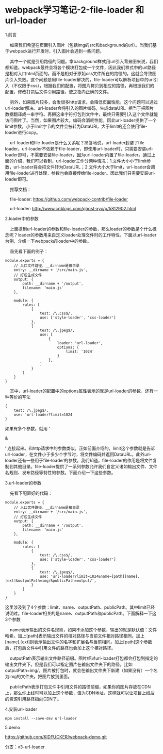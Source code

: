 # webpack学习笔记-2-file-loader 和 url-loader

1.前言

    如果我们希望在页面引入图片（包括img的src和background的url）。当我们基于webpack进行开发时，引入图片会遇到一些问题。

    其中一个就是引用路径的问题。拿background样式用url引入背景图来说，我们都知道，webpack最终会将各个模块打包成一个文件，因此我们样式中的url路径是相对入口html页面的，而不是相对于原始css文件所在的路径的。这就会导致图片引入失败。这个问题是用file-loader解决的，file-loader可以解析项目中的url引入（不仅限于css），根据我们的配置，将图片拷贝到相应的路径，再根据我们的配置，修改打包后文件引用路径，使之指向正确的文件。

    另外，如果图片较多，会发很多http请求，会降低页面性能。这个问题可以通过url-loader解决。url-loader会将引入的图片编码，生成dataURl。相当于把图片数据翻译成一串字符。再把这串字符打包到文件中，最终只需要引入这个文件就能访问图片了。当然，如果图片较大，编码会消耗性能。因此url-loader提供了一个limit参数，小于limit字节的文件会被转为DataURl，大于limit的还会使用file-loader进行copy。

    url-loader和file-loader是什么关系呢？简答地说，url-loader封装了file-loader。url-loader不依赖于file-loader，即使用url-loader时，只需要安装url-loader即可，不需要安装file-loader，因为url-loader内置了file-loader。通过上面的介绍，我们可以看到，url-loader工作分两种情况：1.文件大小小于limit参数，url-loader将会把文件转为DataURL；2.文件大小大于limit，url-loader会调用file-loader进行处理，参数也会直接传给file-loader。因此我们只需要安装url-loader即可。

    推荐文档：

    file-loader: https://github.com/webpack-contrib/file-loader

    url-loader: http://www.cnblogs.com/ghost-xyx/p/5812902.html

2.loader中的参数

    上面提到url-loader的参数和file-loader的参数，那么loader的参数是个什么概念呢？loader的参数用来自定义loader处理文件时的工作特性。下面以url-loader为例，介绍一下webpack的loader中的参数。

    首先看下面的例子：

```
module.exports = {  
    // 入口文件路径，__dirname是根目录  
    entry: __dirname + '/src/main.js',  
    // 打包生成文件  
    output: {  
        path: __dirname + '/output',  
        filename: 'main.js'  
    },  
  
    module: {  
        rules: [  
            {  
                test: /\.css$/,  
                use: ['style-loader', 'css-loader']  
            },  
            {  
                test: /\.jpeg$/,  
                use: [  
                    {  
                        loader: 'url-loader',  
                        options: {  
                            limit: '1024'  
                        }  
                    },  
                ]  
            }  
        ]  
    }  
}  
```

    其中，url-loader的配置中的options属性表示的就是url-loader的参数，还有一种等价的写法

```
{  
    test: /\.jpeg$/,  
    use: 'url-loader?limit=1024  
}  

```

如果有多个参数，就用 ‘

&

’ 连接起来。和http请求中的参数类似。正如前面介绍的，limit这个参数就是告诉url-loader，在文件小于多少个字节时，将文件编码并返回DataURL。此外url-loader还有一些用于file-loader的参数。我们知道，file-loader的作用是将文件复制到其他目录。file-loader提供了一系列参数允许我们自定义诸如输出文件、文件名规则、发布路径等特性的参数。下面介绍一下这些参数。

3.url-loader的参数

    先看下配置好的代码：

```
module.exports = {  
    // 入口文件路径，__dirname是根目录  
    entry: __dirname + '/src/main.js',  
    // 打包生成文件  
    output: {  
        path: __dirname + '/output',  
        filename: 'main.js'  
    },  
  
    module: {  
        rules: [  
            {  
                test: /\.css$/,  
                use: ['style-loader', 'css-loader']  
            },  
            {  
                test: /\.jpeg$/,  
                use: 'url-loader?limit=1024&name=[path][name].[ext]&outputPath=img/&publicPath=output/',  
            }  
        ]  
    }  
}  
```

这里涉及到了4个参数：limit、name、outputPath、publicPath。其中limit已经说明过。file-loader相关的是name、outputPath和publicPath。下面解释一下这3个参数

    name表示输出的文件名规则，如果不添加这个参数，输出的就是默认值：文件哈希。加上\[path\]表示输出文件的相对路径与当前文件相对路径相同，加上\[name\].\[ext\]则表示输出文件的名字和扩展名与当前相同。加上\[path\]这个参数后，打包后文件中引用文件的路径也会加上这个相对路径。

    outputPath表示输出文件路径前缀。图片经过url-loader打包都会打包到指定的输出文件夹下。但是我们可以指定图片在输出文件夹下的路径。比如outputPath=img/，图片被打包时，就会在输出文件夹下新建（如果没有）一个名为img的文件夹，把图片放到里面。

    publicPath表示打包文件中引用文件的路径前缀，如果你的图片存放在CDN上，那么你上线时可以加上这个参数，值为CDN地址，这样就可以让项目上线后的资源引用路径指向CDN了。

4.安装url-loader

```
npm install --save-dev url-loader  
```

5.demo

https://github.com/KIDFUCKER/webpack-demo.git  


分支：v3-url-loader



















